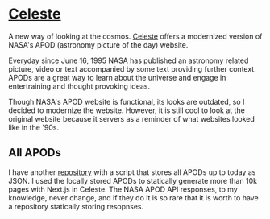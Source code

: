 # [Celeste](https://celeste-eight.vercel.app/)
A new way of looking at the cosmos. [Celeste](https://celeste-eight.vercel.app/) offers a modernized version of NASA's APOD (astronomy picture of the day) website.

Everyday since June 16, 1995 NASA has published an astronomy related picture, video or text accompanied by some text providing further context.
APODs are a great way to learn about the universe and engage in entertraining and thought provoking ideas.

Though NASA's APOD website is functional, its looks are outdated, so I decided to modernize the website.
However, it is still cool to look at the original website because it servers as a reminder of what websites looked like in the '90s.


## All APODs
I have another [repository](https://github.com/pedro-valdez/all-apods) with a script that stores all APODs up to today as JSON.
I used the locally stored APODs to statically generate more than 10k pages with Next.js in Celeste.
The NASA APOD API responses, to my knowledge, never change, and if they do it is so rare that it is worth to have a repository statically storing resopnses.

